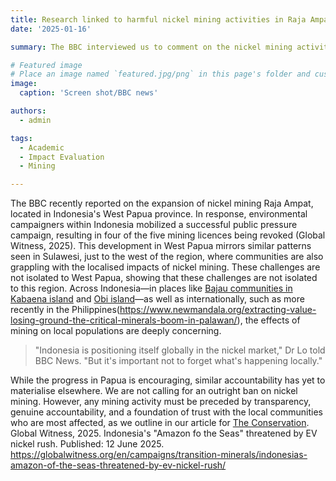 ```yaml
---
title: Research linked to harmful nickel mining activities in Raja Ampat, Indonesia
date: '2025-01-16'

summary: The BBC interviewed us to comment on the nickel mining activities occurring in the biodiverse region in Rapa Ampat, Indonesia

# Featured image
# Place an image named `featured.jpg/png` in this page's folder and customize its options here.
image:
  caption: 'Screen shot/BBC news'

authors:
  - admin

tags:
  - Academic
  - Impact Evaluation
  - Mining

---
```

The BBC recently reported on the expansion of nickel mining Raja Ampat, located in Indonesia's West Papua province. 
In response, environmental campaigners within Indonesia mobilized a successful public pressure campaign, resulting in four of the five mining licences being revoked (Global Witness, 2025). 
This development in West Papua mirrors similar patterns seen in Sulawesi, just to the west of the region, where communities are also grappling with the localised impacts of nickel mining. These challenges are not isolated to West Papua, showing that these challenges are not isolated to this region. 
Across Indonesia—in places like [Bajau communities in Kabaena island](https://www.bbc.co.uk/news/world-asia-66131451) and [Obi island](https://thegeckoproject.org/articles/clean-cars-poisoned-water/)—as well as internationally, such as more recently in the Philippines(https://www.newmandala.org/extracting-value-losing-ground-the-critical-minerals-boom-in-palawan/), the effects of mining on local populations are deeply concerning.

> "Indonesia is positioning itself globally in the nickel market," Dr Lo told BBC News.
> "But it's important not to forget what's happening locally."


While the progress in Papua is encouraging, similar accountability has yet to materialise elsewhere. We are not calling for an outright ban on nickel mining. However, any mining activity must be preceded by transparency, genuine accountability, and a foundation of trust with the local communities who are most affected, as we outline in our article for [The Conservation](https://theconversation.com/weighing-the-green-cost-how-nickel-mining-in-indonesia-impacts-forests-and-local-communities-246259).
Global Witness, 2025. Indonesia's "Amazon fo the Seas" threatened by EV nickel rush. Published: 12 June 2025. https://globalwitness.org/en/campaigns/transition-minerals/indonesias-amazon-of-the-seas-threatened-by-ev-nickel-rush/

